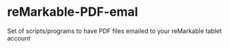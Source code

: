 # reMarkable-PDF-emal
Set of scripts/programs to have PDF files emailed to your reMarkable tablet account
